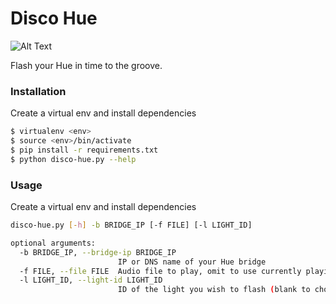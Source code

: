 # Disco Hue

![Alt Text](https://cdn.podnoms.com/fmstuff/stu.gif)

Flash your Hue in time to the groove.

### Installation

Create a virtual env and install dependencies

```sh
$ virtualenv <env>
$ source <env>/bin/activate
$ pip install -r requirements.txt
$ python disco-hue.py --help
```

### Usage

Create a virtual env and install dependencies

```sh
disco-hue.py [-h] -b BRIDGE_IP [-f FILE] [-l LIGHT_ID]

optional arguments:
  -b BRIDGE_IP, --bridge-ip BRIDGE_IP
                        IP or DNS name of your Hue bridge
  -f FILE, --file FILE  Audio file to play, omit to use currently playing audio (a bit wonky at the moment)
  -l LIGHT_ID, --light-id LIGHT_ID
                        ID of the light you wish to flash (blank to choose interactively)
```
